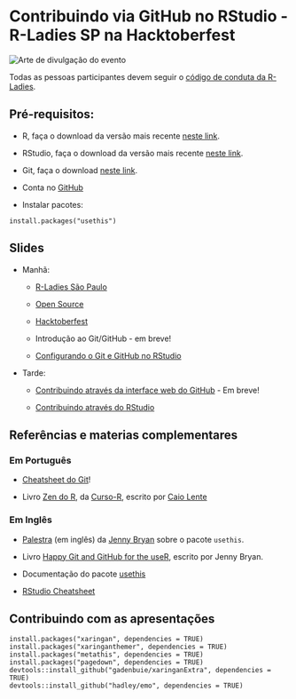 # Contribuindo via GitHub no RStudio - R-Ladies SP na Hacktoberfest

![Arte de divulgação do evento](https://r-ladies-sao-paulo.github.io/2020-hacktoberfest/img/arte_meetup.png)

Todas as pessoas participantes devem seguir o [código de conduta da R-Ladies](https://github.com/rladies/.github/blob/master/CODE_OF_CONDUCT.md#Portuguese).

## Pré-requisitos:

- R, faça o download da versão mais recente [neste link](https://cran.r-project.org/).

- RStudio, faça o download da versão mais recente [neste link](https://www.rstudio.com/products/rstudio/download/).

- Git, faça o download [neste link](https://git-scm.com/downloads).

- Conta no [GitHub](https://github.com)

- Instalar pacotes:

```
install.packages("usethis")
```

## Slides

- Manhã:
  
  - [R-Ladies São Paulo](https://r-ladies-sao-paulo.github.io/2020-hacktoberfest/slides/rladies/)
  
  - [Open Source](https://r-ladies-sao-paulo.github.io/2020-hacktoberfest/slides/open_source/) 
  
  - [Hacktoberfest](https://r-ladies-sao-paulo.github.io/2020-hacktoberfest/slides/hacktoberfest/) 
  
  - Introdução ao Git/GitHub - em breve!
  
  - [Configurando o Git e GitHub no RStudio](https://r-ladies-sao-paulo.github.io/2020-hacktoberfest/slides/git_rstudio/setup_Git_GitHub_RStudio.html)

- Tarde:

   - [Contribuindo através da interface web do GitHub]() - Em breve!

   - [Contribuindo através do RStudio](https://r-ladies-sao-paulo.github.io/2020-hacktoberfest/slides/git_rstudio/contribuindo_via_RStudio.html)
   
   
   
   
## Referências e materias complementares

### Em Português

- [Cheatsheet do Git](https://github.github.com/training-kit/downloads/pt_BR/github-git-cheat-sheet.pdf)!

- Livro [Zen do R](https://curso-r.github.io/zen-do-r/git-github.html), da [Curso-R](https://www.curso-r.com/), escrito por [Caio Lente](https://lente.dev/)

### Em Inglês

- [Palestra](https://youtu.be/ZCeBnQBQ1h8) (em inglês) da [Jenny Bryan](https://jennybryan.org/) sobre o pacote `usethis`.

- Livro [Happy Git and GitHub for the useR](https://happygitwithr.com/), escrito por Jenny Bryan.

- Documentação do pacote [usethis](https://usethis.r-lib.org/reference/create_package.html)

- [RStudio Cheatsheet](https://www.rstudio.com/wp-content/uploads/2019/01/Cheatsheets_2019.pdf)

## Contribuindo com as apresentações

```
install.packages("xaringan", dependencies = TRUE)
install.packages("xaringanthemer", dependencies = TRUE)
install.packages("metathis", dependencies = TRUE)
install.packages("pagedown", dependencies = TRUE)
devtools::install_github("gadenbuie/xaringanExtra", dependencies = TRUE)
devtools::install_github("hadley/emo", dependencies = TRUE)
```
